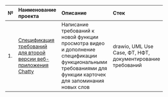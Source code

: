 
|№|Наименование проекта|Описание|Стек| 
|:-|:-|:-|:-|
|1.| [Спецификация требований для второй версии веб-приложения Chatty](https://github.com/KirillZavarzin/Portfolio/tree/308e8469ba14818f8fdab78190526a7cb0776580/Project1)|Написание требований к новой функции просмотра видео и дополнение спецификации функциональными требованиями для функции карточек для запоминания новых слов | drawio, UML Use Case, ФТ, НФТ, документирование требований|
